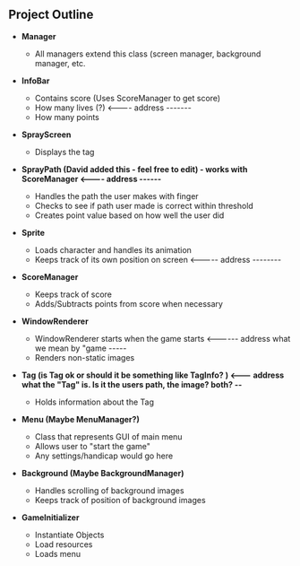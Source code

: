 ## Project Outline

* **Manager**
	- All managers extend this class (screen manager, background manager, etc.


* **InfoBar**
	- Contains score (Uses ScoreManager to get score)
	- How many lives (?) <---- address -------
	- How many points


* **SprayScreen**
	- Displays the tag


* **SprayPath (David added this - feel free to edit) - works with ScoreManager   <---- address ------**
	- Handles the path the user makes with finger
	- Checks to see if path user made is correct within threshold
	- Creates point value based on how well the user did


* **Sprite**
	- Loads character and handles its animation
 	- Keeps track of its own position on screen <----- address --------


* **ScoreManager**
	- Keeps track of score
	- Adds/Subtracts points from score when necessary 


* **WindowRenderer**
	- WindowRenderer starts when the game starts <------ address what we mean by "game -----
	- Renders non-static images


* **Tag (is Tag ok or should it be something like TagInfo? ) <--- address what the "Tag" is. Is it the users path, the image? both? --**
	- Holds information about the Tag


* **Menu (Maybe MenuManager?)**
	- Class that represents GUI of main menu
	- Allows user to "start the game"
	- Any settings/handicap would go here


* **Background (Maybe BackgroundManager)**
	- Handles scrolling of background images
	- Keeps track of position of background images


* **GameInitializer**
	- Instantiate Objects
	- Load resources
	- Loads menu
